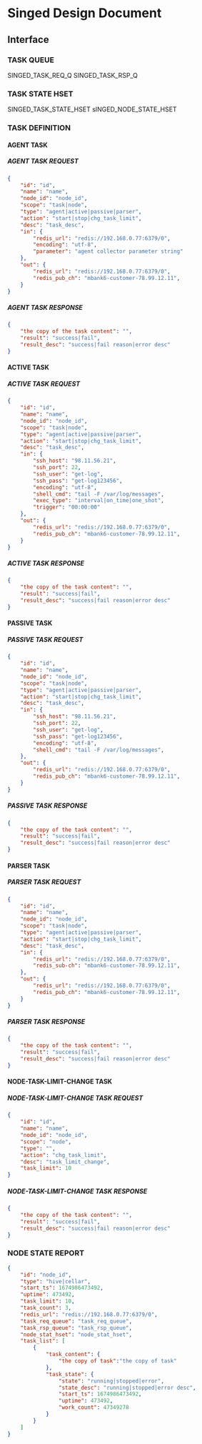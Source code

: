 # Singed Design Document

## Interface

### TASK QUEUE

SINGED_TASK_REQ_Q
SINGED_TASK_RSP_Q

### TASK STATE HSET

SINGED_TASK_STATE_HSET
sINGED_NODE_STATE_HSET

### TASK DEFINITION

#### AGENT TASK

##### AGENT TASK REQUEST

```json
{
    "id": "id",
    "name": "name",
    "node_id": "node_id",
    "scope": "task|node",
    "type": "agent|active|passive|parser",
    "action": "start|stop|chg_task_limit",
    "desc": "task_desc",
    "in": {
        "redis_url": "redis://192.168.0.77:6379/0",
        "encoding": "utf-8",
        "parameter": "agent collector parameter string"
    },
    "out": {
        "redis_url": "redis://192.168.0.77:6379/0",
        "redis_pub_ch": "mbank6-customer-78.99.12.11",
    }
}
```

##### AGENT TASK RESPONSE

```json
{
    "the copy of the task content": "",
    "result": "success|fail",
    "result_desc": "success|fail reason|error desc"
}
```

#### ACTIVE TASK

##### ACTIVE TASK REQUEST

```json
{
    "id": "id",
    "name": "name",
    "node_id": "node_id",
    "scope": "task|node",
    "type": "agent|active|passive|parser",
    "action": "start|stop|chg_task_limit",
    "desc": "task_desc",
    "in": {
        "ssh_host": "98.11.56.21",
        "ssh_port": 22,
        "ssh_user": "get-log",
        "ssh_pass": "get-log123456",
        "encoding": "utf-8",
        "shell_cmd": "tail -F /var/log/messages",
        "exec_type": "interval|on_time|one_shot",
        "trigger": "00:00:00"
    },
    "out": {
        "redis_url": "redis://192.168.0.77:6379/0",
        "redis_pub_ch": "mbank6-customer-78.99.12.11",
    }
}
```

##### ACTIVE TASK RESPONSE

```json
{
    "the copy of the task content": "",
    "result": "success|fail",
    "result_desc": "success|fail reason|error desc"
}
```

#### PASSIVE TASK

##### PASSIVE TASK REQUEST

```json
{
    "id": "id",
    "name": "name",
    "node_id": "node_id",
    "scope": "task|node",
    "type": "agent|active|passive|parser",
    "action": "start|stop|chg_task_limit",
    "desc": "task_desc",
    "in": {
        "ssh_host": "98.11.56.21",
        "ssh_port": 22,
        "ssh_user": "get-log",
        "ssh_pass": "get-log123456",
        "encoding": "utf-8",
        "shell_cmd": "tail -F /var/log/messages",
    },
    "out": {
        "redis_url": "redis://192.168.0.77:6379/0",
        "redis_pub_ch": "mbank6-customer-78.99.12.11",
    }
}
```

##### PASSIVE TASK RESPONSE

```json
{
    "the copy of the task content": "",
    "result": "success|fail",
    "result_desc": "success|fail reason|error desc"
}
```

#### PARSER TASK

##### PARSER TASK REQUEST

```json
{
    "id": "id",
    "name": "name",
    "node_id": "node_id",
    "scope": "task|node",
    "type": "agent|active|passive|parser",
    "action": "start|stop|chg_task_limit",
    "desc": "task_desc",
    "in": {
        "redis_url": "redis://192.168.0.77:6379/0",
        "redis_sub-ch": "mbank6-customer-78.99.12.11",
    },
    "out": {
        "redis_url": "redis://192.168.0.77:6379/0",
        "redis_pub_ch": "mbank6-customer-78.99.12.11",
    }
}
```

##### PARSER TASK RESPONSE

```json
{
    "the copy of the task content": "",
    "result": "success|fail",
    "result_desc": "success|fail reason|error desc"
}
```

#### NODE-TASK-LIMIT-CHANGE TASK

##### NODE-TASK-LIMIT-CHANGE TASK REQUEST

```json
{
    "id": "id",
    "name": "name",
    "node_id": "node_id",
    "scope": "node",
    "type": "",
    "action": "chg_task_limit",
    "desc": "task_limit_change",
    "task_limit": 10
}
```

##### NODE-TASK-LIMIT-CHANGE TASK RESPONSE

```json
{
    "the copy of the task content": "",
    "result": "success|fail",
    "result_desc": "success|fail reason|error desc"
}
```

### NODE STATE REPORT

```json
{
    "id": "node_id",
    "type": "hive|cellar",
    "start_ts": 1674986473492,
    "uptime": 473492,
    "task_limit": 10,
    "task_count": 3,
    "redis_url": "redis://192.168.0.77:6379/0",
    "task_req_queue": "task_req_queue",
    "task_rsp_queue": "task_rsp_queue",
    "node_stat_hset": "node_stat_hset",
    "task_list": [
        {
            "task_content": {
                "the copy of task":"the copy of task"
            },
            "task_state": {
                "state": "running|stopped|error",
                "state_desc": "running|stopped|error desc",
                "start_ts": 1674986473492,
                "uptime": 473492,
                "work_count": 47349278
            }
        }
    ]
}
```
